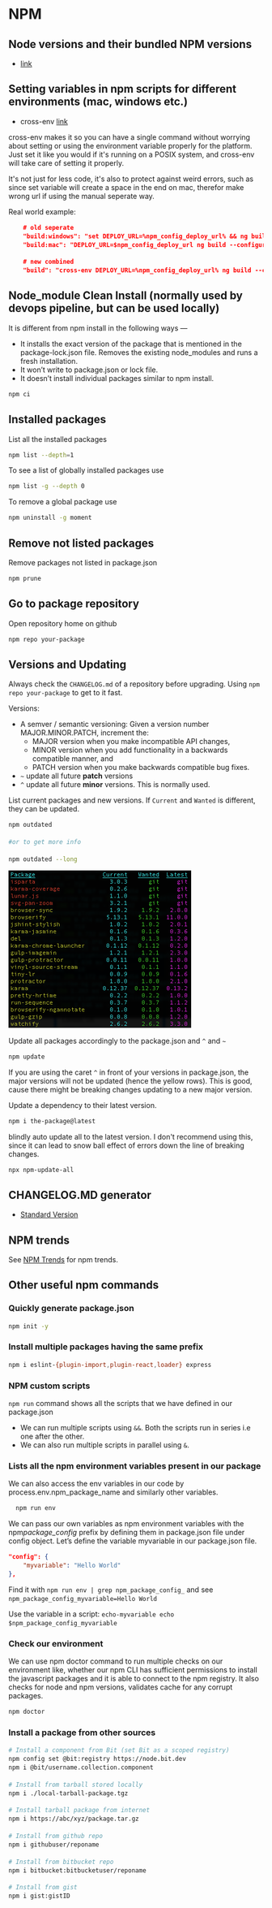 # NPM

## Node versions and their bundled NPM versions

- [link](https://nodejs.org/en/download/releases/)

## Setting variables in npm scripts for different environments (mac, windows etc.)

- cross-env [link](https://www.npmjs.com/package/cross-env)

cross-env makes it so you can have a single command without worrying about setting or using the environment variable properly for the platform. Just set it like you would if it's running on a POSIX system, and cross-env will take care of setting it properly.

It's not just for less code, it's also to protect against weird errors, such as since set variable will create a space in the end on mac, therefor make wrong url if using the manual seperate way.

Real world example:

```json
    # old seperate
    "build:windows": "set DEPLOY_URL=%npm_config_deploy_url% && ng build --configuration=production --no-progress --deploy-url %npm_config_deploy_url% && ng build elements --configuration=production --no-progress",
    "build:mac": "DEPLOY_URL=$npm_config_deploy_url ng build --configuration=production --no-progress --deploy-url $npm_config_deploy_url && ng build elements --configuration=production --no-progress",

    # new combined
    "build": "cross-env DEPLOY_URL=%npm_config_deploy_url% ng build --configuration=production --no-progress --deploy-url %npm_config_deploy_url% && ng build elements --configuration=production --no-progress",
```

## Node_module Clean Install (normally used by devops pipeline, but can be used locally)

It is different from npm install in the following ways —

- It installs the exact version of the package that is mentioned in the package-lock.json file.
  Removes the existing node_modules and runs a fresh installation.
- It won’t write to package.json or lock file.
- It doesn’t install individual packages similar to npm install.

```bash
npm ci
```

## Installed packages

List all the installed packages

```bash
npm list --depth=1
```

To see a list of globally installed packages use

```bash
npm list -g --depth 0
```

To remove a global package use

```bash
npm uninstall -g moment
```

## Remove not listed packages

Remove packages not listed in package.json

```bash
npm prune
```

## Go to package repository

Open repository home on github

```bash
npm repo your-package
```

## Versions and Updating

Always check the `CHANGELOG.md` of a repository before upgrading. Using `npm repo your-package` to get to it fast.

Versions:

- A semver / semantic versioning: Given a version number MAJOR.MINOR.PATCH, increment the:
  - MAJOR version when you make incompatible API changes,
  - MINOR version when you add functionality in a backwards compatible manner, and
  - PATCH version when you make backwards compatible bug fixes.
- `~` update all future **patch** versions
- `^` update all future **minor** versions. This is normally used.

List current packages and new versions. If `Current` and `Wanted` is different, they can be updated.

```bash
npm outdated

#or to get more info

npm outdated --long
```

![npm update](../_media/npm-update.png)

Update all packages accordingly to the package.json and `^` and `~`

```bash
npm update
```

If you are using the caret `^` in front of your versions in package.json, the major versions will not be updated (hence the yellow rows). This is good, cause there might be breaking changes updating to a new major version.

Update a dependency to their latest version.

```bash
npm i the-package@latest
```

blindly auto update all to the latest version. I don't recommend using this, since it can lead to snow ball effect of errors down the line of breaking changes.

```bash
npx npm-update-all
```

## CHANGELOG.MD generator

- [Standard Version](https://github.com/conventional-changelog/standard-version)

## NPM trends

See [NPM Trends](https://www.npmtrends.com) for npm trends.

## Other useful npm commands

### Quickly generate package.json

```bash
npm init -y
```

### Install multiple packages having the same prefix

```bash
npm i eslint-{plugin-import,plugin-react,loader} express
```

### NPM custom scripts

`npm run` command shows all the scripts that we have defined in our package.json

- We can run multiple scripts using `&&`. Both the scripts run in series i.e one after the other.
- We can also run multiple scripts in parallel using `&`.

### Lists all the npm environment variables present in our package

We can also access the env variables in our code by process.env.npm_package_name and similarly other variables.

```bash
  npm run env
```

We can pass our own variables as npm environment variables with the npm*package_config* prefix by defining them in package.json file under config object. Let’s define the variable myvariable in our package.json file.

```json
"config": {
    "myvariable": "Hello World"
},
```

Find it with `npm run env | grep npm_package_config_` and see `npm_package_config_myvariable=Hello World`

Use the variable in a script: `echo-myvariable echo $npm_package_config_myvariable`

### Check our environment

We can use npm doctor command to run multiple checks on our environment like, whether our npm CLI has sufficient permissions to install the javascript packages and it is able to connect to the npm registry. It also checks for node and npm versions, validates cache for any corrupt packages.

```bash
npm doctor
```

### Install a package from other sources

```bash
# Install a component from Bit (set Bit as a scoped registry)
npm config set @bit:registry https://node.bit.dev
npm i @bit/username.collection.component

# Install from tarball stored locally
npm i ./local-tarball-package.tgz

# Install tarball package from internet
npm i https://abc/xyz/package.tar.gz

# Install from github repo
npm i githubuser/reponame

# Install from bitbucket repo
npm i bitbucket:bitbucketuser/reponame

# Install from gist
npm i gist:gistID
```
